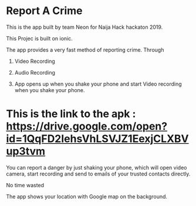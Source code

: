# Report A Crime
This is the app built by team Neon for Naija Hack hackaton 2019.

This Projec is built on ionic.

The app provides a very fast method of reporting crime. 
Through 

1. Video Recording

2. Audio Recording

3. App opens up when you shake your phone and start Video recording when you shake your phone.

# This is the link to the apk : https://drive.google.com/open?id=1QqFD2IehsVhLSVJZ1EexjCLXBVup3tvm

You can report a danger by just shaking your phone, which will open video camera, start recording and send to emails of your trusted contacts directly. 

No time wasted

The app shows your location with Google map on the background.
